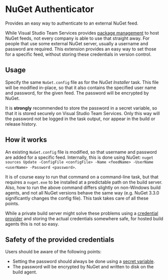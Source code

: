 # NuGet Authenticator

Provides an easy way to authenticate to an external NuGet feed.

While Visual Studio Team Services provides [package management](https://marketplace.visualstudio.com/items?itemName=ms.feed) to host NuGet feeds, not every company is able to use that straight away. For people that use some external NuGet server, usually a username and password are required. This extension provides an easy way to set those for a specific feed, without storing these credentials in version control.

## Usage

Specify the same `NuGet.config` file as for the _NuGet Installer_ task. This file will be modified in-place, so that it also contains the specified user name and password, for the given feed. The password will be encrypted by NuGet.

It is **strongly** recommended to store the password in a secret variable, so that it is stored securely on Visual Studio Team Services. Only this way will the password not be logged in the task output, nor appear in the build or release history.

## How it works

An existing `NuGet.config` file is modified, so that username and password are added for a specific feed. Internally, this is done using NuGet: `nuget sources Update -ConfigFile <configFile> -Name <feedName> -UserName <userName> -Password <password>`.

It is of course easy to run that command on a command-line task, but that requires a `nuget.exe` to be installed at a predictable path on the build server. Also, how to run the above command differs slightly on non-Windows build agents, and not all NuGet versions behave the same way (e.g. NuGet 3.3.0 significantly changes the config file). This task takes care of all these points.

While a private build server might solve these problems using a [credential provider](http://docs.nuget.org/ndocs/api/credential-providers) and storing the actual credentials somewhere safe, for hosted build agents this is not so easy.

## Safety of the provided credentials

Users should be aware of the following points:

* Setting the password should always be done using a [secret variable](https://www.visualstudio.com/en-us/docs/build/define/variables#secret-variables).
* The password will be encrypted by NuGet and written to disk on the build agent.
